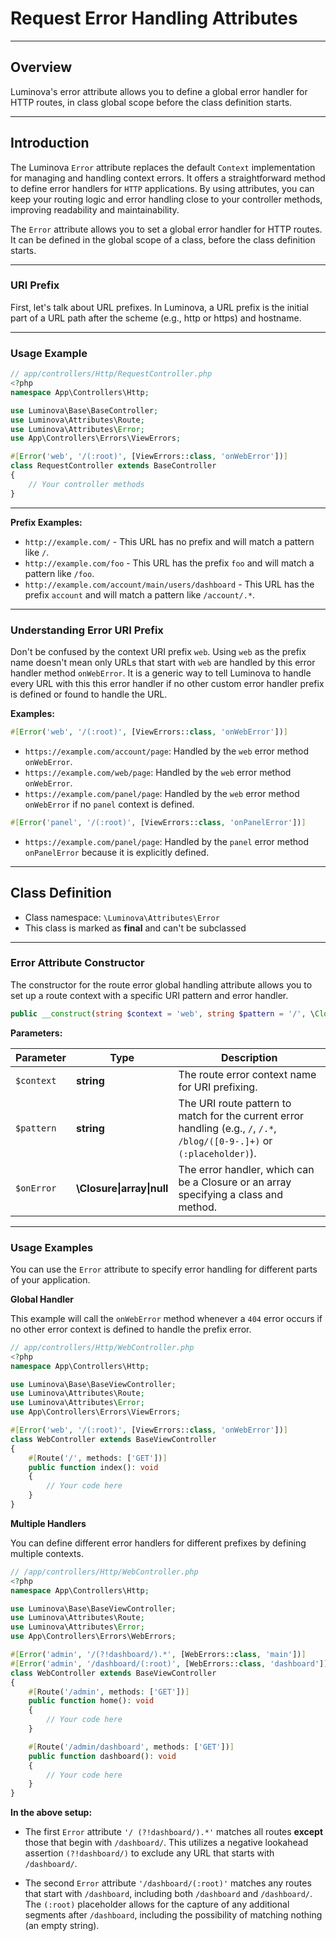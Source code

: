 # Request Error Handling Attributes

***

## Overview

Luminova's error attribute allows you to define a global error handler for HTTP routes, in class global scope before the class definition starts.

***

## Introduction

The Luminova `Error` attribute replaces the default `Context` implementation for managing and handling context errors. It offers a straightforward method to define error handlers for `HTTP` applications. By using attributes, you can keep your routing logic and error handling close to your controller methods, improving readability and maintainability.

The `Error` attribute allows you to set a global error handler for HTTP routes. It can be defined in the global scope of a class, before the class definition starts.

***

### URI Prefix

First, let's talk about URL prefixes. In Luminova, a URL prefix is the initial part of a URL path after the scheme (e.g., http or https) and hostname.

***

### Usage Example

```php
// app/controllers/Http/RequestController.php
<?php
namespace App\Controllers\Http;

use Luminova\Base\BaseController;
use Luminova\Attributes\Route;
use Luminova\Attributes\Error;
use App\Controllers\Errors\ViewErrors;

#[Error('web', '/(:root)', [ViewErrors::class, 'onWebError'])]
class RequestController extends BaseController
{
    // Your controller methods
}
```

***

**Prefix Examples:**

- `http://example.com/` - This URL has no prefix and will match a pattern like `/`.
- `http://example.com/foo` - This URL has the prefix `foo` and will match a pattern like `/foo`.
- `http://example.com/account/main/users/dashboard` - This URL has the prefix `account` and will match a pattern like `/account/.*`.

***

### Understanding Error URI Prefix

Don't be confused by the context URI prefix `web`. Using `web` as the prefix name doesn't mean only URLs that start with `web` are handled by this error handler method `onWebError`. It is a generic way to tell Luminova to handle every URL with this this error handler if no other custom error handler prefix is defined or found to handle the URL.

**Examples:**

```php
#[Error('web', '/(:root)', [ViewErrors::class, 'onWebError'])]
```

- `https://example.com/account/page`: Handled by the `web` error method `onWebError`.
- `https://example.com/web/page`: Handled by the `web` error method `onWebError`.
- `https://example.com/panel/page`: Handled by the `web` error method `onWebError` if no `panel` context is defined.

```php
#[Error('panel', '/(:root)', [ViewErrors::class, 'onPanelError'])]
```

- `https://example.com/panel/page`: Handled by the `panel` error method `onPanelError` because it is explicitly defined.

***

## Class Definition

* Class namespace: `\Luminova\Attributes\Error`
* This class is marked as **final** and can't be subclassed

***

### Error Attribute Constructor

The constructor for the route error global handling attribute allows you to set up a route context with a specific URI pattern and error handler.

```php
public __construct(string $context = 'web', string $pattern = '/', \Closure|array|null $onError = null): mixed
```

**Parameters:**

| Parameter | Type | Description |
|-----------|------|-------------|
| `$context` | **string** | The route error context name for URI prefixing. |
| `$pattern` | **string** | The URI route pattern to match for the current error handling (e.g., `/`, `/.*`, `/blog/([0-9-.]+)` or `(:placeholder)`). |
| `$onError` | **\Closure\|array\|null** | The error handler, which can be a Closure or an array specifying a class and method. |

***

### Usage Examples

You can use the `Error` attribute to specify error handling for different parts of your application.

**Global Handler**

This example will call the `onWebError` method whenever a `404` error occurs if no other error context is defined to handle the prefix error.

```php
// app/controllers/Http/WebController.php
<?php
namespace App\Controllers\Http;

use Luminova\Base\BaseViewController;
use Luminova\Attributes\Route;
use Luminova\Attributes\Error;
use App\Controllers\Errors\ViewErrors;

#[Error('web', '/(:root)', [ViewErrors::class, 'onWebError'])]
class WebController extends BaseViewController
{
    #[Route('/', methods: ['GET'])]
    public function index(): void
    {
        // Your code here
    }
}
```

**Multiple Handlers**

You can define different error handlers for different prefixes by defining multiple contexts.

```php
// /app/controllers/Http/WebController.php
<?php
namespace App\Controllers\Http;

use Luminova\Base\BaseViewController;
use Luminova\Attributes\Route;
use Luminova\Attributes\Error;
use App\Controllers\Errors\WebErrors;

#[Error('admin', '/(?!dashboard/).*', [WebErrors::class, 'main'])]
#[Error('admin', '/dashboard/(:root)', [WebErrors::class, 'dashboard'])]
class WebController extends BaseViewController
{
    #[Route('/admin', methods: ['GET'])]
    public function home(): void
    {
        // Your code here
    }

    #[Route('/admin/dashboard', methods: ['GET'])]
    public function dashboard(): void
    {
        // Your code here
    }
}
```

**In the above setup:**

- The first `Error` attribute `'/ (?!dashboard/).*'` matches all routes **except** those that begin with `/dashboard/`. This utilizes a negative lookahead assertion `(?!dashboard/)` to exclude any URL that starts with `/dashboard/`.

- The second `Error` attribute `'/dashboard/(:root)'` matches any routes that start with `/dashboard`, including both `/dashboard` and `/dashboard/`. The `(:root)` placeholder allows for the capture of any additional segments after `/dashboard`, including the possibility of matching nothing (an empty string).
